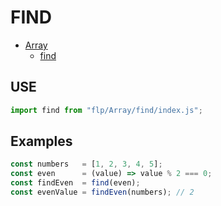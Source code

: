 # FIND
- [Array](../README.md)
  - [find](.)

## USE

```javascript
import find from "flp/Array/find/index.js";
```

## Examples

```javascript
const numbers   = [1, 2, 3, 4, 5];
const even      = (value) => value % 2 === 0;
const findEven  = find(even);
const evenValue = findEven(numbers); // 2
```

